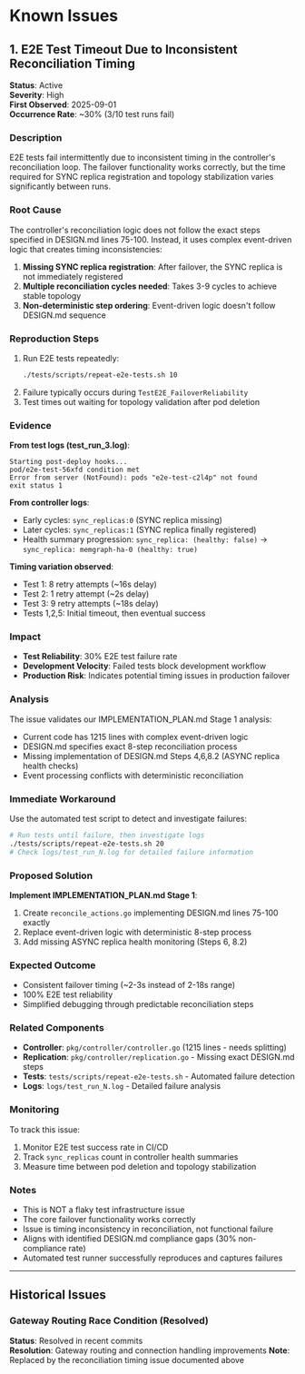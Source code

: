 # Known Issues

## 1. E2E Test Timeout Due to Inconsistent Reconciliation Timing

**Status**: Active  
**Severity**: High  
**First Observed**: 2025-09-01  
**Occurrence Rate**: ~30% (3/10 test runs fail)

### Description

E2E tests fail intermittently due to inconsistent timing in the controller's reconciliation loop. The failover functionality works correctly, but the time required for SYNC replica registration and topology stabilization varies significantly between runs.

### Root Cause

The controller's reconciliation logic does not follow the exact steps specified in DESIGN.md lines 75-100. Instead, it uses complex event-driven logic that creates timing inconsistencies:

1. **Missing SYNC replica registration**: After failover, the SYNC replica is not immediately registered
2. **Multiple reconciliation cycles needed**: Takes 3-9 cycles to achieve stable topology
3. **Non-deterministic step ordering**: Event-driven logic doesn't follow DESIGN.md sequence

### Reproduction Steps

1. Run E2E tests repeatedly:
   ```bash
   ./tests/scripts/repeat-e2e-tests.sh 10
   ```
2. Failure typically occurs during `TestE2E_FailoverReliability`
3. Test times out waiting for topology validation after pod deletion

### Evidence

**From test logs (test_run_3.log)**:
```
Starting post-deploy hooks...
pod/e2e-test-56xfd condition met
Error from server (NotFound): pods "e2e-test-c2l4p" not found
exit status 1
```

**From controller logs**:
- Early cycles: `sync_replicas:0` (SYNC replica missing)
- Later cycles: `sync_replicas:1` (SYNC replica finally registered)
- Health summary progression: `sync_replica: (healthy: false)` → `sync_replica: memgraph-ha-0 (healthy: true)`

**Timing variation observed**:
- Test 1: 8 retry attempts (~16s delay)
- Test 2: 1 retry attempt (~2s delay)  
- Test 3: 9 retry attempts (~18s delay)
- Tests 1,2,5: Initial timeout, then eventual success

### Impact

- **Test Reliability**: 30% E2E test failure rate
- **Development Velocity**: Failed tests block development workflow
- **Production Risk**: Indicates potential timing issues in production failover

### Analysis

The issue validates our IMPLEMENTATION_PLAN.md Stage 1 analysis:
- Current code has 1215 lines with complex event-driven logic
- DESIGN.md specifies exact 8-step reconciliation process
- Missing implementation of DESIGN.md Steps 4,6,8.2 (ASYNC replica health checks)
- Event processing conflicts with deterministic reconciliation

### Immediate Workaround

Use the automated test script to detect and investigate failures:
```bash
# Run tests until failure, then investigate logs
./tests/scripts/repeat-e2e-tests.sh 20
# Check logs/test_run_N.log for detailed failure information
```

### Proposed Solution

**Implement IMPLEMENTATION_PLAN.md Stage 1**:
1. Create `reconcile_actions.go` implementing DESIGN.md lines 75-100 exactly
2. Replace event-driven logic with deterministic 8-step process
3. Add missing ASYNC replica health monitoring (Steps 6, 8.2)

### Expected Outcome

- Consistent failover timing (~2-3s instead of 2-18s range)
- 100% E2E test reliability
- Simplified debugging through predictable reconciliation steps

### Related Components

- **Controller**: `pkg/controller/controller.go` (1215 lines - needs splitting)
- **Replication**: `pkg/controller/replication.go` - Missing exact DESIGN.md steps
- **Tests**: `tests/scripts/repeat-e2e-tests.sh` - Automated failure detection
- **Logs**: `logs/test_run_N.log` - Detailed failure analysis

### Monitoring

To track this issue:
1. Monitor E2E test success rate in CI/CD
2. Track `sync_replicas` count in controller health summaries
3. Measure time between pod deletion and topology stabilization

### Notes

- This is NOT a flaky test infrastructure issue
- The core failover functionality works correctly
- Issue is timing inconsistency in reconciliation, not functional failure
- Aligns with identified DESIGN.md compliance gaps (30% non-compliance rate)
- Automated test runner successfully reproduces and captures failures

---

## Historical Issues

### Gateway Routing Race Condition (Resolved)

**Status**: Resolved in recent commits  
**Resolution**: Gateway routing and connection handling improvements
**Note**: Replaced by the reconciliation timing issue documented above